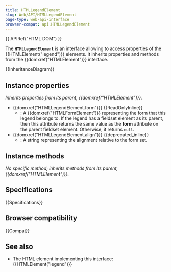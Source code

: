 ```yaml
---
title: HTMLLegendElement
slug: Web/API/HTMLLegendElement
page-type: web-api-interface
browser-compat: api.HTMLLegendElement
---
```


{{ APIRef("HTML DOM") }}

The **`HTMLLegendElement`** is an interface allowing to access properties of the {{HTMLElement("legend")}} elements. It inherits properties and methods from the {{domxref("HTMLElement")}} interface.

{{InheritanceDiagram}}

## Instance properties

_Inherits properties from its parent, {{domxref("HTMLElement")}}._

- {{domxref("HTMLLegendElement.form")}} {{ReadOnlyInline}}
  - : A {{domxref("HTMLFormElement")}} representing the form that this legend belongs to. If the legend has a fieldset element as its parent, then this attribute returns the same value as the **form** attribute on the parent fieldset element. Otherwise, it returns `null`.
- {{domxref("HTMLLegendElement.align")}} {{deprecated_inline}}
  - : A string representing the alignment relative to the form set.

## Instance methods

_No specific method; inherits methods from its parent, {{domxref("HTMLElement")}}._

## Specifications

{{Specifications}}

## Browser compatibility

{{Compat}}

## See also

- The HTML element implementing this interface: {{HTMLElement("legend")}}
